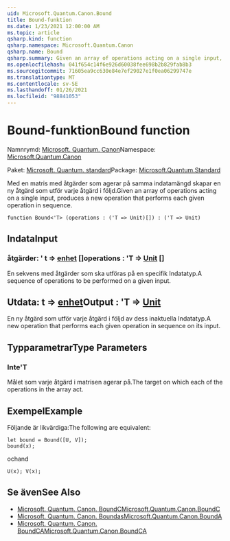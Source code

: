 ```yaml
---
uid: Microsoft.Quantum.Canon.Bound
title: Bound-funktion
ms.date: 1/23/2021 12:00:00 AM
ms.topic: article
qsharp.kind: function
qsharp.namespace: Microsoft.Quantum.Canon
qsharp.name: Bound
qsharp.summary: Given an array of operations acting on a single input, produces a new operation that performs each given operation in sequence.
ms.openlocfilehash: 041f654c14f6e926d60038fee698b2b829fab8b3
ms.sourcegitcommit: 71605ea9cc630e84e7ef29027e1f0ea06299747e
ms.translationtype: MT
ms.contentlocale: sv-SE
ms.lasthandoff: 01/26/2021
ms.locfileid: "98841053"
---
```

# <a name="bound-function"></a><span data-ttu-id="d19b9-102">Bound-funktion</span><span class="sxs-lookup"><span data-stu-id="d19b9-102">Bound function</span></span>

<span data-ttu-id="d19b9-103">Namnrymd: [Microsoft. Quantum. Canon](xref:Microsoft.Quantum.Canon)</span><span class="sxs-lookup"><span data-stu-id="d19b9-103">Namespace: [Microsoft.Quantum.Canon](xref:Microsoft.Quantum.Canon)</span></span>

<span data-ttu-id="d19b9-104">Paket: [Microsoft. Quantum. standard](https://nuget.org/packages/Microsoft.Quantum.Standard)</span><span class="sxs-lookup"><span data-stu-id="d19b9-104">Package: [Microsoft.Quantum.Standard](https://nuget.org/packages/Microsoft.Quantum.Standard)</span></span>


<span data-ttu-id="d19b9-105">Med en matris med åtgärder som agerar på samma indatamängd skapar en ny åtgärd som utför varje åtgärd i följd.</span><span class="sxs-lookup"><span data-stu-id="d19b9-105">Given an array of operations acting on a single input, produces a new operation that performs each given operation in sequence.</span></span>

```qsharp
function Bound<'T> (operations : ('T => Unit)[]) : ('T => Unit)
```


## <a name="input"></a><span data-ttu-id="d19b9-106">Indata</span><span class="sxs-lookup"><span data-stu-id="d19b9-106">Input</span></span>

### <a name="operations--t--unit-"></a><span data-ttu-id="d19b9-107">åtgärder: ' t => [enhet](xref:microsoft.quantum.lang-ref.unit) []</span><span class="sxs-lookup"><span data-stu-id="d19b9-107">operations : 'T => [Unit](xref:microsoft.quantum.lang-ref.unit) []</span></span>

<span data-ttu-id="d19b9-108">En sekvens med åtgärder som ska utföras på en specifik Indatatyp.</span><span class="sxs-lookup"><span data-stu-id="d19b9-108">A sequence of operations to be performed on a given input.</span></span>



## <a name="output--t--unit"></a><span data-ttu-id="d19b9-109">Utdata: t => [enhet](xref:microsoft.quantum.lang-ref.unit)</span><span class="sxs-lookup"><span data-stu-id="d19b9-109">Output : 'T => [Unit](xref:microsoft.quantum.lang-ref.unit)</span></span> 

<span data-ttu-id="d19b9-110">En ny åtgärd som utför varje åtgärd i följd av dess inaktuella Indatatyp.</span><span class="sxs-lookup"><span data-stu-id="d19b9-110">A new operation that performs each given operation in sequence on its input.</span></span>

## <a name="type-parameters"></a><span data-ttu-id="d19b9-111">Typparametrar</span><span class="sxs-lookup"><span data-stu-id="d19b9-111">Type Parameters</span></span>

### <a name="t"></a><span data-ttu-id="d19b9-112">Inte</span><span class="sxs-lookup"><span data-stu-id="d19b9-112">'T</span></span>

<span data-ttu-id="d19b9-113">Målet som varje åtgärd i matrisen agerar på.</span><span class="sxs-lookup"><span data-stu-id="d19b9-113">The target on which each of the operations in the array act.</span></span>

## <a name="example"></a><span data-ttu-id="d19b9-114">Exempel</span><span class="sxs-lookup"><span data-stu-id="d19b9-114">Example</span></span>

<span data-ttu-id="d19b9-115">Följande är likvärdiga:</span><span class="sxs-lookup"><span data-stu-id="d19b9-115">The following are equivalent:</span></span>

```qsharp
let bound = Bound([U, V]);
bound(x);
```

<span data-ttu-id="d19b9-116">och</span><span class="sxs-lookup"><span data-stu-id="d19b9-116">and</span></span>

```qsharp
U(x); V(x);
```

## <a name="see-also"></a><span data-ttu-id="d19b9-117">Se även</span><span class="sxs-lookup"><span data-stu-id="d19b9-117">See Also</span></span>

- [<span data-ttu-id="d19b9-118">Microsoft. Quantum. Canon. BoundC</span><span class="sxs-lookup"><span data-stu-id="d19b9-118">Microsoft.Quantum.Canon.BoundC</span></span>](xref:Microsoft.Quantum.Canon.BoundC)
- [<span data-ttu-id="d19b9-119">Microsoft. Quantum. Canon. Boundas</span><span class="sxs-lookup"><span data-stu-id="d19b9-119">Microsoft.Quantum.Canon.BoundA</span></span>](xref:Microsoft.Quantum.Canon.BoundA)
- [<span data-ttu-id="d19b9-120">Microsoft. Quantum. Canon. BoundCA</span><span class="sxs-lookup"><span data-stu-id="d19b9-120">Microsoft.Quantum.Canon.BoundCA</span></span>](xref:Microsoft.Quantum.Canon.BoundCA)